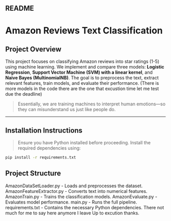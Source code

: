 ## README

# Amazon Reviews Text Classification

## Project Overview

This project focuses on classifying Amazon reviews into star ratings (1-5) using machine learning. We implement and compare three models: **Logistic Regression**, **Support Vector Machine (SVM) with a linear kernel**, and **Naive Bayes (MultinomialNB)**. The goal is to preprocess the text, extract relevant features, train models, and evaluate their performance. (There is more models in the code there are the one that excustion time let me test due the deadline)

> Essentially, we are training machines to interpret human emotions—so they can misunderstand us just like people do.

---

## Installation Instructions

> Ensure you have Python installed before proceeding. Install the required dependencies using:

```bash
pip install -r requirements.txt
```
## Project Structure
AmazonDataSetLoader.py - Loads and preprocesses the dataset.
AmazonFeatureExtractor.py - Converts text into numerical features.
AmazonTrain.py - Trains the classification models.
AmazonEvaluate.py - Evaluates model performance.
main.py - Runs the full pipeline.
requirements.txt - Contains the necessary Python dependencies.
There not much for me to say here anymore I leave Up to excution thanks.
